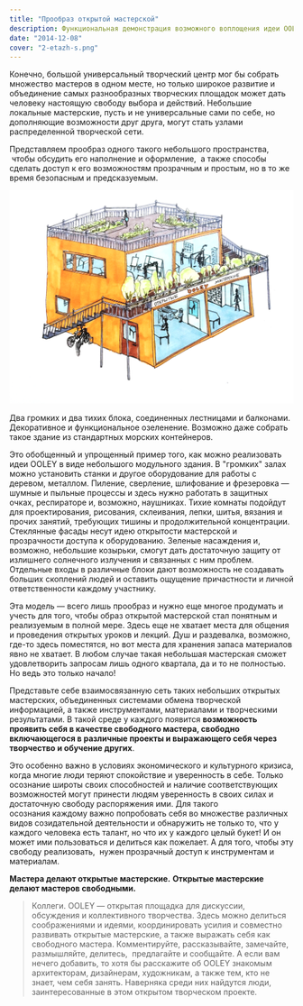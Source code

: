 ```yaml
---
title: "Прообраз открытой мастерской"
description: Функциональная демонстрация возможного воплощения идеи OOLEY
date: "2014-12-08"
cover: "2-etazh-s.png"
---
```


Конечно, большой универсальный творческий центр мог бы собрать множество мастеров в одном месте, но только широкое развитие и объединение самых разнообразных творческих площадок может дать человеку настоящую свободу выбора и действий. Небольшие локальные мастерские, пусть и не универсальные сами по себе, но дополняющие возможности друг друга, могут стать узлами распределенной творческой сети.

Представляем прообраз одного такого небольшого пространства,  чтобы обсудить его наполнение и оформление,  а также способы сделать доступ к его возможностям прозрачным и простым, но в то же время безопасным и предсказуемым.

![](./2-etazh.png)

Два громких и два тихих блока, соединенных лестницами и балконами. Декоративное и функциональное озеленение. Возможно даже собрать такое здание из стандартных морских контейнеров.

Это обобщенный и упрощенный пример того, как можно реализовать идеи OOLEY в виде небольшого модульного здания. В "громких" залах можно установить станки и другое оборудование для работы с деревом, металлом. Пиление, сверление, шлифование и фрезеровка — шумные и пыльные процессы и здесь нужно работать в защитных очках, респираторе и, возможно, наушниках. Тихие комнаты подойдут для проектирования, рисования, склеивания, лепки, шитья, вязания и прочих занятий, требующих тишины и продолжительной концентрации. Стеклянные фасады несут идею открытости мастерской и прозрачности доступа к оборудованию. Зеленые насаждения и, возможно, небольшие козырьки, смогут дать достаточную защиту от излишнего солнечного излучения и связанных с ним проблем. Отдельные входы в различные блоки дают возможность не создавать больших скоплений людей и оставить ощущение причастности и личной ответственности каждому участнику.

Эта модель — всего лишь прообраз и нужно еще многое продумать и учесть для того, чтобы образ открытой мастерской стал понятным и реализуемым в полной мере. Здесь еще не хватает места для общения и проведения открытых уроков и лекций. Душ и раздевалка, возможно, где-то здесь поместятся, но вот места для хранения запаса материалов явно не хватает. В любом случае такая небольшая мастерская сможет удовлетворить запросам лишь одного квартала, да и то не полностью. Но ведь это только начало!

Представьте себе взаимосвязанную сеть таких небольших открытых мастерских, объединенных системами обмена творческой информацией, а также инструментами, материалами и творческими результатами. В такой среде у каждого появится **возможность проявить себя в качестве свободного мастера, свободно включающегося в различные проекты и выражающего себя через творчество и обучение других**.

Это особенно важно в условиях экономического и культурного кризиса, когда многие люди теряют спокойствие и уверенность в себе. Только осознание широты своих способностей и наличие соответствующих возможностей могут принести людям уверенность в своих силах и достаточную свободу распоряжения ими. Для такого осознания каждому важно попробовать себя во множестве различных видов созидательной деятельности и обнаружить не только то, что у каждого человека есть талант, но что их у каждого целый букет! И он может ими пользоваться и делиться как пожелает. А для того, чтобы эту свободу реализовать,  нужен прозрачный доступ к инструментам и материалам.

**Мастера делают открытые мастерские.** **Открытые мастерские делают мастеров свободными.**

> Коллеги. OOLEY — открытая площадка для дискуссии, обсуждения и коллективного творчества. Здесь можно делиться соображениями и идеями, координировать усилия и совместно развивать открытые мастерские, а также выражать себя как свободного мастера. Комментируйте, рассказывайте, замечайте, размышляйте, делитесь,  предлагайте и сообщайте. А если вам нечего добавить, то хотя бы расскажите об OOLEY знакомым архитекторам, дизайнерам, художникам, а также тем, кто не знает, чем себя занять. Наверняка среди них найдутся люди, заинтересованные в этом открытом творческом проекте.
